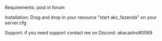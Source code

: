Requirements:
post in forum

Installation:
Drag and drop in your resource
"start akc_fazenda" on your server.cfg

Support:
if you need support contact me on Discord: 
akacastro#0069

